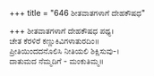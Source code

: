 +++
title = "646 ಶೀತವಾತಗಳಾಗೆ ದೇಹಕೌಷಧ"

+++
ಶೀತವಾತಗಳಾಗೆ ದೇಹಕೌಷಧ ಪಥ್ಯ।  
ಚೇತ ಕೆರಳಿರೆ ಕಣ್ಣುಕಿವಿಗಳಾತುರದಿಂ॥  
ಪ್ರೀತಿಯಿಂದದನೊಲಿಸಿ ನೀತಿಯಲಿ ಶಿಕ್ಷಿಸುವು-।  
ದಾತುಮದ ನೆಮ್ಮದಿಗೆ - ಮಂಕುತಿಮ್ಮ॥  
